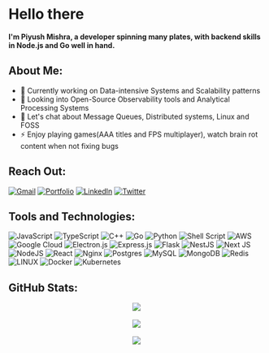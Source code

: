 # Hello there

**I'm Piyush Mishra, a developer spinning many plates, with backend skills in Node.js and Go well in hand.**

## About Me:
- 🔭 Currently working on Data-intensive Systems and Scalability patterns<br>
- 🌱 Looking into Open-Source Observability tools and Analytical Processing Systems<br>
- 💬 Let's chat about Message Queues, Distributed systems, Linux and FOSS<br>
- ⚡ Enjoy playing games(AAA titles and FPS multiplayer), watch brain rot content when not fixing bugs<br>


## Reach Out:
[![Gmail](https://img.shields.io/badge/Gmail-D14836?style=for-the-badge&logo=gmail&logoColor=white)](mailto:piyushmishra965@gmail.com)
[![Portfolio](https://img.shields.io/badge/Portfolio-000000?style=for-the-badge&logo=googleearth&logoColor=white)](https://darthsalad.tech)
[![LinkedIn](https://img.shields.io/badge/LinkedIn-%230077B5.svg?style=for-the-badge&logo=linkedin&logoColor=white)](https://linkedin.com/in/piyushmishra965) 
[![Twitter](https://img.shields.io/badge/Twitter-%231DA1F2.svg?style=for-the-badge&logo=Twitter&logoColor=white)](https://twitter.com/_darthsalad_) 

## Tools and Technologies:
![JavaScript](https://img.shields.io/badge/javascript-%23323330.svg?style=for-the-badge&logo=javascript&logoColor=%23F7DF1E) 
![TypeScript](https://img.shields.io/badge/typescript-%23007ACC.svg?style=for-the-badge&logo=typescript&logoColor=white) 
![C++](https://img.shields.io/badge/c++-%2300599C.svg?style=for-the-badge&logo=c%2B%2B&logoColor=white) 
![Go](https://img.shields.io/badge/go-%2300ADD8.svg?style=for-the-badge&logo=go&logoColor=white) 
![Python](https://img.shields.io/badge/python-3670A0?style=for-the-badge&logo=python&logoColor=ffdd54) 
![Shell Script](https://img.shields.io/badge/shell_script-%23121011.svg?style=for-the-badge&logo=gnu-bash&logoColor=white) 
![AWS](https://img.shields.io/badge/AWS-%23FF9900.svg?style=for-the-badge&logo=amazon-aws&logoColor=white) 
![Google Cloud](https://img.shields.io/badge/Google%20Cloud-%234285F4.svg?style=for-the-badge&logo=google-cloud&logoColor=white) 
![Electron.js](https://img.shields.io/badge/Electron-191970?style=for-the-badge&logo=Electron&logoColor=white) 
![Express.js](https://img.shields.io/badge/express.js-%23404d59.svg?style=for-the-badge&logo=express&logoColor=%2361DAFB) 
![Flask](https://img.shields.io/badge/flask-%23000.svg?style=for-the-badge&logo=flask&logoColor=white) 
![NestJS](https://img.shields.io/badge/nestjs-%23E0234E.svg?style=for-the-badge&logo=nestjs&logoColor=white) 
![Next JS](https://img.shields.io/badge/Next-black?style=for-the-badge&logo=next.js&logoColor=white) 
![NodeJS](https://img.shields.io/badge/node.js-6DA55F?style=for-the-badge&logo=node.js&logoColor=white) 
![React](https://img.shields.io/badge/react-%2320232a.svg?style=for-the-badge&logo=react&logoColor=%2361DAFB) 
![Nginx](https://img.shields.io/badge/nginx-%23009639.svg?style=for-the-badge&logo=nginx&logoColor=white) 
![Postgres](https://img.shields.io/badge/postgres-%23316192.svg?style=for-the-badge&logo=postgresql&logoColor=white) 
![MySQL](https://img.shields.io/badge/mysql-%2300f.svg?style=for-the-badge&logo=mysql&logoColor=white) 
![MongoDB](https://img.shields.io/badge/MongoDB-%234ea94b.svg?style=for-the-badge&logo=mongodb&logoColor=white) 
![Redis](https://img.shields.io/badge/redis-%23DD0031.svg?style=for-the-badge&logo=redis&logoColor=white) 
![LINUX](https://img.shields.io/badge/Linux-FCC624?style=for-the-badge&logo=linux&logoColor=black) 
![Docker](https://img.shields.io/badge/docker-%230db7ed.svg?style=for-the-badge&logo=docker&logoColor=white) 
![Kubernetes](https://img.shields.io/badge/kubernetes-%23326ce5.svg?style=for-the-badge&logo=kubernetes&logoColor=white)
## GitHub Stats:
<div align="center">

![](https://github-readme-stats.vercel.app/api?username=DarthSalad&theme=onedark&hide_border=false&include_all_commits=true&count_private=true)<br/><br />
![](https://github-readme-streak-stats.herokuapp.com/?user=DarthSalad&theme=onedark&hide_border=false)<br/><br />
![](https://github-readme-stats.vercel.app/api/top-langs/?username=DarthSalad&theme=onedark&hide_border=false&include_all_commits=true&count_private=true&layout=compact)

</div>

